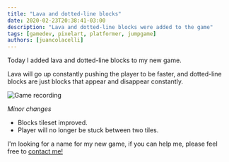 ```yaml
---
title: "Lava and dotted-line blocks"
date: 2020-02-23T20:38:41-03:00
description: "Lava and dotted-line blocks were added to the game"
tags: [gamedev, pixelart, platformer, jumpgame]
authors: [juancolacelli]
---
```


Today I added lava and dotted-line blocks to my new game.

Lava will go up constantly pushing the player to be faster, and dotted-line blocks are just blocks that appear and disappear constantly.

![Game recording](recording.gif)

*Minor changes*
- Blocks tileset improved.
- Player will no longer be stuck between two tiles.

I'm looking for a name for my new game, if you can help me, please feel free to [contact me!](/about)
